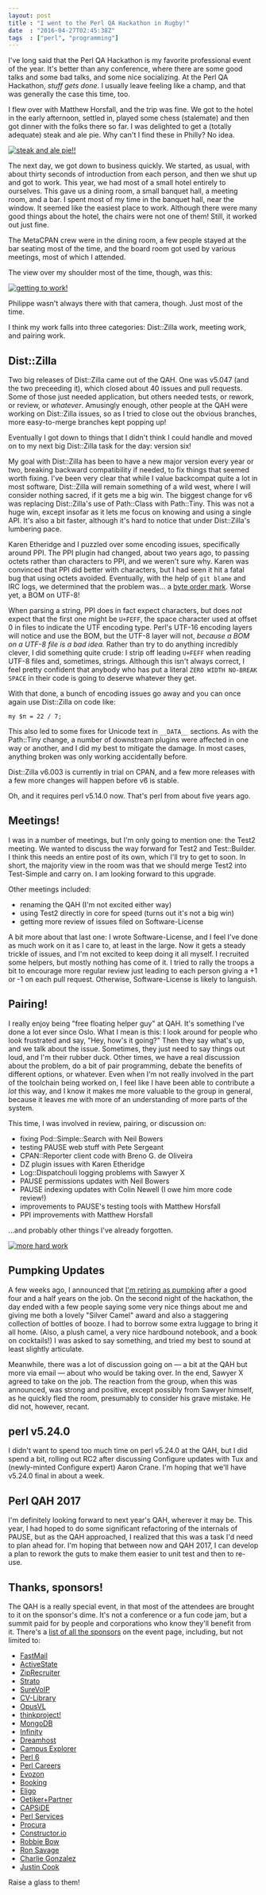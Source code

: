 ```yaml
---
layout: post
title : "I went to the Perl QA Hackathon in Rugby!"
date  : "2016-04-27T02:45:38Z"
tags  : ["perl", "programming"]
---
```

I've long said that the Perl QA Hackathon is my favorite professional event of
the year.  It's better than any conference, where there are some good talks and
some bad talks, and some nice socializing.  At the Perl QA Hackathon, *stuff
gets done*.  I usually leave feeling like a champ, and that was generally the
case this time, too.

I flew over with Matthew Horsfall, and the trip was fine.  We got to the hotel
in the early afternoon, settled in, played some chess (stalemate) and then got
dinner with the folks there so far.  I was delighted to get a (totally
adequate) steak and ale pie.  Why can't I find these in Philly?  No idea.

<a href="https://www.flickr.com/photos/rjbs/26641264166/in/dateposted-public/" title="steak and ale pie!!"><img src="https://farm2.staticflickr.com/1509/26641264166_22e05ed59c_z.jpg" alt="steak and ale pie!!" /></a>

The next day, we got down to business quickly.  We started, as usual, with
about thirty seconds of introduction from each person, and then we shut up and
got to work.  This year, we had most of a small hotel entirely to ourselves.
This gave us a dining room, a small banquet hall, a meeting room, and a bar.  I
spent most of my time in the banquet hall, near the window.  It seemed like the
easiest place to work.  Although there were many good things about the hotel,
the chairs were not one of them!  Still, it worked out just fine.

The MetaCPAN crew were in the dining room, a few people stayed at the bar
seating most of the time, and the board room got used by various meetings,
most of which I attended.

The view over my shoulder most of the time, though, was this:

<a href="https://www.flickr.com/photos/rjbs/26574786172/in/dateposted-public/" title="getting to work!"><img src="https://farm2.staticflickr.com/1713/26574786172_2b2014dddb_z.jpg" alt="getting to work!" /></a>

Philippe wasn't always there with that camera, though.  Just most of the time.

I think my work falls into three categories:  Dist::Zilla work, meeting work,
and pairing work.

## Dist::Zilla

Two big releases of Dist::Zilla came out of the QAH.  One was v5.047 (and the
two preceeding it), which closed about 40 issues and pull requests.  Some of
those just needed application, but others needed tests, or rework, or review,
or *whatever*.  Amusingly enough, other people at the QAH were working on
Dist::Zilla issues, so as I tried to close out the obvious branches, more
easy-to-merge branches kept popping up!

Eventually I got down to things that I didn't think I could handle and moved
on to my next big Dist::Zilla task for the day:  version six!

My goal with Dist::Zilla has been to have a new major version every year or
two, breaking backward compatibility if needed, to fix things that seemed worth
fixing.  I've been very clear that while I value backcompat quite a lot in most
software, Dist::Zilla will remain something of a wild west, where I will
consider nothing sacred, if it gets me a big win.  The biggest change for v6
was replacing Dist::Zilla's use of Path::Class with Path::Tiny.  This was not a
huge win, except insofar as it lets me focus on knowing and using a single API.
It's also a bit faster, although it's hard to notice that under Dist::Zilla's
lumbering pace.

Karen Etheridge and I puzzled over some encoding issues, specifically around
PPI.  The PPI plugin had changed, about two years ago, to passing octets rather
than characters to PPI, and we weren't sure why.  Karen was convinced that PPI
did better with characters, but I had seen it hit a fatal bug that using octets
avoided.  Eventually, with the help of `git blame` and IRC logs, we determined
that the problem was... a [byte order
mark](https://en.wikipedia.org/wiki/Byte_order_mark).  Worse yet, a BOM on
UTF-8!

When parsing a string, PPI does in fact expect characters, but does *not*
expect that the first one might be `U+FEFF`, the space character used at offset
0 in files to indicate the UTF encoding type.  Perl's UTF-16 encoding layers
will notice and use the BOM, but the UTF-8 layer will not, *because a BOM on a
UTF-8 file is a bad idea.*  Rather than try to do anything incredibly clever, I
did something quite crude:  I strip off leading `U+FEFF` when reading UTF-8
files and, sometimes, strings.  Although this isn't always correct, I feel
pretty confident that anybody who has put a literal `ZERO WIDTH NO-BREAK SPACE`
in their code is going to deserve whatever they get.

With that done, a bunch of encoding issues go away and you can once again use
Dist::Zilla on code like:

    my $π = 22 / 7;

This also led to some fixes for Unicode text in `__DATA__` sections.  As with
the Path::Tiny change, a number of downstream plugins were affected in one way
or another, and I did my best to mitigate the damage.  In most cases, anything
broken was only working accidentally before.

Dist::Zilla v6.003 is currently in trial on CPAN, and a few more releases with
a few more changes will happen before v6 is stable.

Oh, and it requires perl v5.14.0 now.  That's perl from about five years ago.

## Meetings!

I was in a number of meetings, but I'm only going to mention one:  the Test2
meeting.  We wanted to discuss the way forward for Test2 and Test::Builder.  I
think this needs an entire post of its own, which I'll try to get to soon.  In
short, the majority view in the room was that we should merge Test2 into
Test-Simple and carry on.  I am looking forward to this upgrade.

Other meetings included:

* renaming the QAH (I'm not excited either way)
* using Test2 directly in core for speed (turns out it's not a big win)
* getting more review of issues filed on Software-License

A bit more about that last one:  I wrote Software-License, and I feel I've done
as much work on it as I care to, at least in the large.  Now it gets a steady
trickle of issues, and I'm not excited to keep doing it all myself.  I
recruited some helpers, but mostly nothing has come of it.  I tried to rally
the troops a bit to encourage more regular review just leading to each person
giving a +1 or -1 on each pull request.  Otherwise, Software-License is likely
to languish.

## Pairing!

I really enjoy being "free floating helper guy" at QAH.  It's something I've
done a lot ever since Oslo.  What I mean is this:  I look around for people who
look frustrated and say, "Hey, how's it going?"  Then they say what's up, and
we talk about the issue.  Sometimes, they just need to say things out loud, and
I'm their rubber duck.  Other times, we have a real discussion about the
problem, do a bit of pair programming, debate the benefits of different
options, or whatever.  Even when I'm not really involved in the part of the
toolchain being worked on, I feel like I have been able to contribute a *lot*
this way, and I know it makes me more valuable to the group in general, because
it leaves me with more of an understanding of more parts of the system.

This time, I was involved in review, pairing, or discussion on:

* fixing Pod::Simple::Search with Neil Bowers
* testing PAUSE web stuff with Pete Sergeant
* CPAN::Reporter client code with Breno G. de Oliveira
* DZ plugin issues with Karen Etheridge
* Log::Dispatchouli logging problems with Sawyer X
* PAUSE permissions updates with Neil Bowers
* PAUSE indexing updates with Colin Newell (I owe him more code review!)
* improvements to PAUSE's testing tools with Matthew Horsfall
* PPI improvements with Matthew Horsfall

...and probably other things I've already forgotten.

<a href="https://www.flickr.com/photos/rjbs/26602149941/in/dateposted-public/" title="more hard work"><img src="https://farm2.staticflickr.com/1622/26602149941_a50853c4b1_z.jpg" alt="more hard work" /></a>

## Pumpking Updates

A few weeks ago, I announced that [I'm retiring as
pumpking](http://www.nntp.perl.org/group/perl.perl5.porters/2016/04/msg235825.html)
after a good four and a half years on the job.  On the second night of the
hackathon, the day ended with a few people saying some very nice things about
me and giving me both a lovely "Silver Camel" award and also a staggering
collection of bottles of booze.  I had to borrow some extra luggage to bring it
all home.  (Also, a plush camel, a very nice hardbound notebook, and a book on
cocktails!)  I was asked to say something, and tried my best to sound at least
slightly articulate.

Meanwhile, there was a lot of discussion going on — a bit at the QAH but more
via email — about who would be taking over.  In the end, Sawyer X agreed to
take on the job.  The reaction from the group, when this was announced, was
strong and positive, except possibly from Sawyer himself, as he quickly fled
the room, presumably to consider his grave mistake.  He did not, however,
recant.

## perl v5.24.0

I didn't want to spend too much time on perl v5.24.0 at the QAH, but I did
spend a bit, rolling out RC2 after discussing Configure updates with Tux and
(newly-minted Configure expert) Aaron Crane.  I'm hoping that we'll have
v5.24.0 final in about a week.

## Perl QAH 2017

I'm definitely looking forward to next year's QAH, wherever it may be.  This
year, I had hoped to do some significant refactoring of the internals of PAUSE,
but as the QAH approached, I realized that this was a task I'd need to plan
ahead for.  I'm hoping that between now and QAH 2017, I can develop a plan to
rework the guts to make them easier to unit test and then to re-use.

## Thanks, sponsors!

The QAH is a really special event, in that most of the attendees are brought to it on the sponsor's dime.  It's not a conference or a fun code jam, but a summit paid for by people and corporations who know they'll benefit from it.  There's a [list of all the sponsors](http://act.qa-hackathon.org/qa2016/sponsors.html) on the event page, including, but not limited to:

* [FastMail](https://www.fastmail.com)
* [ActiveState](http://www.activestate.com)
* [ZipRecruiter](https://www.ziprecruiter.com)
* [Strato](https://www.strato.com)
* [SureVoIP](http://www.surevoip.co.uk)
* [CV-Library](http://www.cv-library.co.uk)
* [OpusVL](http://opusvl.com)
* [thinkproject!](https://www.thinkproject.com)
* [MongoDB](https://www.mongodb.com)
* [Infinity](https://www.iinteractive.com/)
* [Dreamhost](https://www.dreamhost.com/)
* [Campus Explorer](http://www.campusexplorer.com)
* [Perl 6](http://www.perl6.org/)
* [Perl Careers](https://opensource.careers/perl-careers/)
* [Evozon](https://www.evozon.com/)
* [Booking](http://www.booking.com)
* [Eligo](eligo.co.uk)
* [Oetiker+Partner](http://www.oetiker.ch/)
* [CAPSiDE](http://capside.com/en/)
* [Perl Services](http://www.perl-services.de/)
* [Procura](https://www.procura.nl/)
* [Constructor.io](https://constructor.io/)
* [Robbie Bow](https://metacpan.org/author/BABF)
* [Ron Savage](https://metacpan.org/author/RSAVAGE)
* [Charlie Gonzalez](https://metacpan.org/author/ITCHARLIE)
* [Justin Cook](https://twitter.com/jscook2345)

Raise a glass to them!
